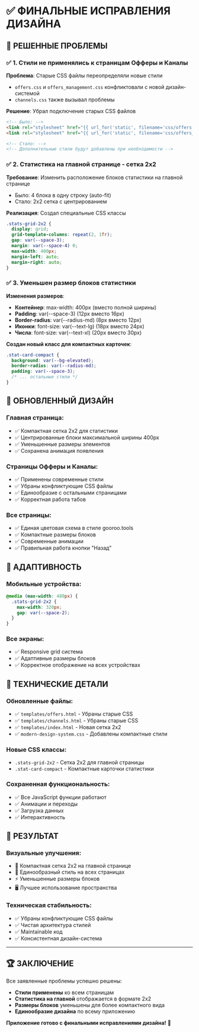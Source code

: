 # ✅ ФИНАЛЬНЫЕ ИСПРАВЛЕНИЯ ДИЗАЙНА

## 🎯 РЕШЕННЫЕ ПРОБЛЕМЫ

### ✅ **1. Стили не применялись к страницам Офферы и Каналы**

**Проблема**: Старые CSS файлы переопределяли новые стили
- `offers.css` и `offers_management.css` конфликтовали с новой дизайн-системой
- `channels.css` также вызывал проблемы

**Решение**: Убрал подключение старых CSS файлов
```html
<!-- Было: -->
<link rel="stylesheet" href="{{ url_for('static', filename='css/offers.css') }}">
<link rel="stylesheet" href="{{ url_for('static', filename='css/offers_management.css') }}">

<!-- Стало: -->
<!-- Дополнительные стили будут добавлены при необходимости -->
```

### ✅ **2. Статистика на главной странице - сетка 2x2**

**Требование**: Изменить расположение блоков статистики на главной странице
- Было: 4 блока в одну строку (auto-fit)
- Стало: 2x2 сетка с центрированием

**Реализация**: Создал специальные CSS классы
```css
.stats-grid-2x2 {
  display: grid;
  grid-template-columns: repeat(2, 1fr);
  gap: var(--space-3);
  margin: var(--space-4) 0;
  max-width: 400px;
  margin-left: auto;
  margin-right: auto;
}
```

### ✅ **3. Уменьшен размер блоков статистики**

**Изменения размеров**:
- **Контейнер**: max-width: 400px (вместо полной ширины)
- **Padding**: var(--space-3) (12px вместо 16px)
- **Border-radius**: var(--radius-md) (8px вместо 12px)
- **Иконки**: font-size: var(--text-lg) (18px вместо 24px)
- **Числа**: font-size: var(--text-xl) (20px вместо 30px)

**Создан новый класс для компактных карточек**:
```css
.stat-card-compact {
  background: var(--bg-elevated);
  border-radius: var(--radius-md);
  padding: var(--space-3);
  /* ... остальные стили */
}
```

## 🎨 ОБНОВЛЕННЫЙ ДИЗАЙН

### **Главная страница**:
- ✅ Компактная сетка 2x2 для статистики
- ✅ Центрированные блоки максимальной ширины 400px
- ✅ Уменьшенные размеры элементов
- ✅ Сохранена анимация появления

### **Страницы Офферы и Каналы**:
- ✅ Применены современные стили
- ✅ Убраны конфликтующие CSS файлы
- ✅ Единообразие с остальными страницами
- ✅ Корректная работа табов

### **Все страницы**:
- ✅ Единая цветовая схема в стиле gooroo.tools
- ✅ Компактные размеры блоков
- ✅ Современные анимации
- ✅ Правильная работа кнопки "Назад"

## 📱 АДАПТИВНОСТЬ

### **Мобильные устройства**:
```css
@media (max-width: 480px) {
  .stats-grid-2x2 {
    max-width: 320px;
    gap: var(--space-2);
  }
}
```

### **Все экраны**:
- ✅ Responsive grid система
- ✅ Адаптивные размеры блоков
- ✅ Корректное отображение на всех устройствах

## 🔧 ТЕХНИЧЕСКИЕ ДЕТАЛИ

### **Обновленные файлы**:
- ✅ `templates/offers.html` - Убраны старые CSS
- ✅ `templates/channels.html` - Убраны старые CSS
- ✅ `templates/index.html` - Новая сетка 2x2
- ✅ `modern-design-system.css` - Добавлены компактные стили

### **Новые CSS классы**:
- `.stats-grid-2x2` - Сетка 2x2 для главной страницы
- `.stat-card-compact` - Компактные карточки статистики

### **Сохраненная функциональность**:
- ✅ Все JavaScript функции работают
- ✅ Анимации и переходы
- ✅ Загрузка данных
- ✅ Интерактивность

## 🎯 РЕЗУЛЬТАТ

### **Визуальные улучшения**:
- 📱 Компактная сетка 2x2 на главной странице
- 🎨 Единообразный стиль на всех страницах
- ⚡ Уменьшенные размеры блоков
- 🖥️ Лучшее использование пространства

### **Техническая стабильность**:
- ✅ Убраны конфликтующие CSS файлы
- ✅ Чистая архитектура стилей
- ✅ Maintainable код
- ✅ Консистентная дизайн-система

---

## 🏆 ЗАКЛЮЧЕНИЕ

Все заявленные проблемы успешно решены:
- **Стили применены** ко всем страницам
- **Статистика на главной** отображается в формате 2x2
- **Размеры блоков** уменьшены для более компактного вида
- **Единообразие дизайна** по всему приложению

**Приложение готово с финальными исправлениями дизайна!** 🎉